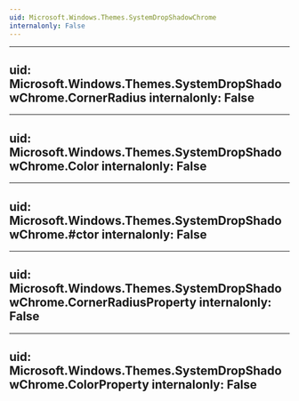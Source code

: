 ```yaml
---
uid: Microsoft.Windows.Themes.SystemDropShadowChrome
internalonly: False
---
```


---
uid: Microsoft.Windows.Themes.SystemDropShadowChrome.CornerRadius
internalonly: False
---

---
uid: Microsoft.Windows.Themes.SystemDropShadowChrome.Color
internalonly: False
---

---
uid: Microsoft.Windows.Themes.SystemDropShadowChrome.#ctor
internalonly: False
---

---
uid: Microsoft.Windows.Themes.SystemDropShadowChrome.CornerRadiusProperty
internalonly: False
---

---
uid: Microsoft.Windows.Themes.SystemDropShadowChrome.ColorProperty
internalonly: False
---
